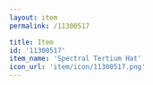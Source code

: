 ```yaml
---
layout: item
permalink: /11300517

title: Item
id: '11300517'
item_name: 'Spectral Tertium Hat'
icon_url: 'item/icon/11300517.png'
---
```

